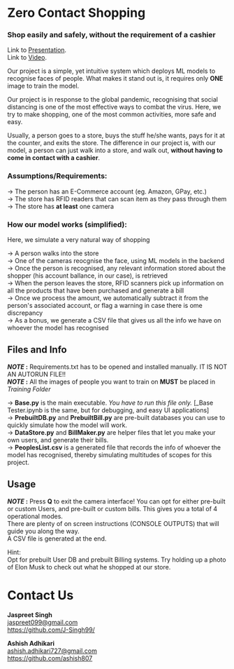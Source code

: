 # **Zero Contact Shopping**
### Shop easily and safely, without the requirement of a cashier  
  
Link to [Presentation](https://docs.google.com/presentation/d/1FtLTmS5Rl8KSzhiQJZQFLYIg77T_SDIqFU6Do7vkLDE/edit?usp=sharing).  
Link to [Video](https://drive.google.com/file/d/1pGRp5b3eQv74IZ-gCo7bmN9it4HqPXgF/view?usp=sharing).  
    
Our project is a simple, yet intuitive system which deploys ML models to recognise faces of people.
What makes it stand out is, it requires only **ONE** image to train the model.  
  
Our project is in response to the global pandemic, recognising that social distancing is one of the most effective ways to combat the virus.
Here, we try to make shopping, one of the most common activities, more safe and easy.  
  
Usually, a person goes to a store, buys the stuff he/she wants, pays for it at the counter, and exits the store. 
The difference in our project is, with our model, a person can just walk into a store, and walk out, **without having to come in contact with a cashier**.  
  
  
### Assumptions/Requirements:  
-> The person has an E-Commerce account (eg. Amazon, GPay, etc.)  
-> The store has RFID readers that can scan item as they pass through them  
-> The store has **at least** one camera  
  
### How our model works (simplified):
Here, we simulate a very natural way of shopping  

-> A person walks into the store  
-> One of the cameras reocgnise the face, using ML models in the backend  
-> Once the person is recognised, any relevant information stored about the shopper (his account ballance, in our case), is retrieved  
-> When the person leaves the store, RFID scanners pick up information on all the products that have been purchased and generate a bill  
-> Once we process the amount, we automatically subtract it from the person's associated account, or flag a warning in case there is ome discrepancy  
-> As a bonus, we generate a CSV file that gives us all the info we have on whoever the model has recognised  
  
  
  
## Files and Info  

**_NOTE_ :** Requirements.txt has to be opened and installed manually. IT IS NOT AN AUTORUN FILE!!  
**_NOTE_ :** All the images of people you want to train on **MUST** be placed in _Training Folder_  
  
  
->  **Base.py** is the main executable. _You have to run this file only._ [_Base Tester.ipynb is the same, but for debugging, and easy UI applications]  
->  **PrebuiltDB.py** and **PrebuiltBill.py** are pre-built databases you can use to quickly simulate how the model will work.  
-> **DataStore.py** and **BillMaker.py** are helper files that let you make your own users, and generate their bills.  
-> **PeoplesList.csv** is a generated file that records the info of whoever the model has recognised, thereby simulating multitudes of scopes for this project.  
  
  
## Usage  
**_NOTE_ :** Press **Q** to exit the camera interface!
You can opt for either pre-built or custom Users, and pre-built or custom bills. This gives you a total of 4 operational modes.  
There are plenty of on screen instructions (CONSOLE OUTPUTS) that will guide you along the way.  
A CSV file is generated at the end.  
 
Hint:  
Opt for prebuilt User DB and prebuilt Billing systems. Try holding up a photo of Elon Musk to check out what he shopped at our store.
  
# Contact Us
**Jaspreet Singh**  
jaspreet099@gmail.com  
https://github.com/J-Singh99/  
  
  
**Ashish Adhikari**  
ashish.adhikari727@gmail.com  
https://github.com/ashish807
